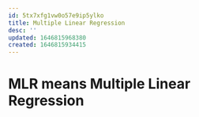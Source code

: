 ```yaml
---
id: 5tx7xfg1vw0o57e9ip5ylko
title: Multiple Linear Regression
desc: ''
updated: 1646815968380
created: 1646815934415
---
```

# MLR means Multiple Linear Regression

